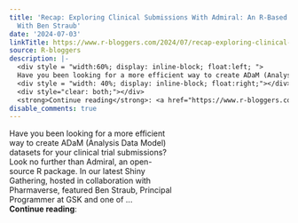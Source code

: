 ```yaml
---
title: 'Recap: Exploring Clinical Submissions With Admiral: An R-Based ADaM Solution
  With Ben Straub'
date: '2024-07-03'
linkTitle: https://www.r-bloggers.com/2024/07/recap-exploring-clinical-submissions-with-admiral-an-r-based-adam-solution-with-ben-straub/
source: R-bloggers
description: |-
  <div style = "width:60%; display: inline-block; float:left; ">
  Have you been looking for a more efficient way to create ADaM (Analysis Data Model) datasets for your clinical trial submissions? Look no further than Admiral, an open-source R package. In our latest Shiny Gathering, hosted in collaboration with Pharmaverse, featured Ben Straub, Principal Programmer at GSK and one of ...</div>
  <div style = "width: 40%; display: inline-block; float:right;"></div>
  <div style="clear: both;"></div>
  <strong>Continue reading</strong>: <a href="https://www.r-bloggers.com/2024/07/recap-exploring-clinical-subm ...
disable_comments: true
---
```

<div style = "width:60%; display: inline-block; float:left; ">
Have you been looking for a more efficient way to create ADaM (Analysis Data Model) datasets for your clinical trial submissions? Look no further than Admiral, an open-source R package. In our latest Shiny Gathering, hosted in collaboration with Pharmaverse, featured Ben Straub, Principal Programmer at GSK and one of ...</div>
<div style = "width: 40%; display: inline-block; float:right;"></div>
<div style="clear: both;"></div>
<strong>Continue reading</strong>: <a href="https://www.r-bloggers.com/2024/07/recap-exploring-clinical-subm ...